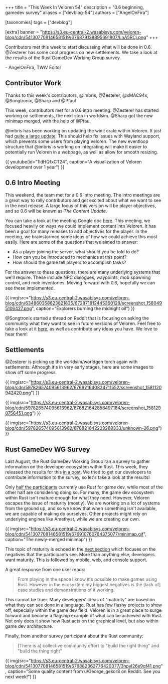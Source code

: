 +++
title = "This Week In Veloren 54"
description = "0.6 beginning, gamedev survey"
aliases = ["devblog-54"]
authors = ["AngelOnFira"]

[taxonomies]
tags = ["devblog"]

[extra]
banner = "https://s3.eu-central-2.wasabisys.com/veloren-blog/cdn/541307708146581519/676879138895691807/LnA5RCj.png"
+++

Contributors met this week to start discussing what will be done in 0.6. @Zesterer has some cool progress on new settlements. We take a look at the results of the Rust GameDev Working Group survey.

\- AngelOnFira, TWiV Editor

## Contributor Work

Thanks to this week's contributors, @imbris, @Zesterer, @xMAC94x, @Songtronix, @Sharp and @Pfau!

This week, contributors met for a 0.6 intro meeting. @Zesterer has started working on settlements, the next step in worldsim. @Sharp got the new minimap merged, with the help of @Pfau.

@imbris has been working on updating the winit crate within Veloren. It just had [quite a large update](https://users.rust-lang.org/t/winit-0-20-the-state-of-windowing-in-rust-and-a-request-for-help/29485). This should help fix issues with Wayland support, which prevents some users from playing Veloren. The new eventloop structure that @imbris is working on integrating will make it easier to potentially run Veloren in a webpage, as well as allow for smooth resizing.

{{ youtube(id="1ldHQfxCT24", caption="A visualization of Veloren development over 1 year") }}

## 0.6 Intro Meeting

This weekend, the team met for a 0.6 intro meeting. The intro meetings are a great way to rally contributors and get excited about what we want to see in the next release. A large focus of this version will be player objectives, and so 0.6 will be known as *The Content Update*.

You can take a look at the meeting Google doc [here](https://docs.google.com/document/d/1krjesMNjkyA665I9glliKiSR3NzytefAvqKbRqc_OQ4/edit?usp=sharing). This meeting, we focused heavily on ways we could implement content into Veloren. It has been a goal for many releases to add objectives for the player. In the meeting, we brainstormed some ideas of how we could achieve this most easily. Here are some of the questions that we aimed to answer:

- As a player joining the server, what should you be told to do?
- How can you be introduced to mechanics at this point?
- How should the game tell players to accomplish tasks?

For the answer to these questions, there are many underlying systems that we'll require. These include NPC dialogues, waypoints, mob spawning control, and mob inventories. Moving forward with 0.6, hopefully we can see these implemented.

{{ img(src="https://s3.eu-central-2.wasabisys.com/veloren-blog/cdn/634860358623821835/672871612445360128/screenshot_1580495106427.png", caption="Explorers burning the midnight oil") }}

@Songtronix started a thread on Reddit that is focusing on asking the community what they want to see in future versions of Veloren. Feel free to take a look at it [here](https://www.reddit.com/r/Veloren/comments/f0p6ov/what_should_veloren_06_and_beyond_be/), as well as contribute any ideas you have. We love to hear them!

## Settlements

@Zesterer is picking up the worldsim/worldgen torch again with settlements. Although it's in very early stages, here are some images to show off some progress.

{{ img(src="https://s3.eu-central-2.wasabisys.com/veloren-blog/cdn/597826574095613962/676821640834711552/screenshot_1581120942420.png") }}

{{ img(src="https://s3.eu-central-2.wasabisys.com/veloren-blog/cdn/597826574095613962/676821642856497184/screenshot_1581290756451.png") }}

{{ img(src="https://s3.eu-central-2.wasabisys.com/veloren-blog/cdn/597826574095613962/676821642223288333/unknown-26.png") }}

## Rust GameDev WG Survey

Last August, the Rust GameDev Working Group ran a survey to gather information on the developer ecosystem within Rust. This week, they released the results for this [in a post](https://rust-gamedev.github.io/posts/survey-01/). We tried to get our developers to contribute information to the survey, so let's take a look at the results!

Only [half the participants](https://rust-gamedev.github.io/posts/survey-01/#are-you-using-rust-for-gamedev) currently use Rust for game dev, while most of the other half are considering doing so. For many, the game dev ecosystem within Rust isn't mature enough for what they need. However, Veloren escapes the issue of maturity (mostly). We are working on a lot of systems from the ground up, and so we know that when something isn't available, we are capable of making do ourselves. Other projects might rely on underlying engines like Amethyst, while we are creating our own.

{{ img(src="https://s3.eu-central-2.wasabisys.com/veloren-blog/cdn/541307708146581519/676910760764375077/minimap.gif", caption="The newly-merged minimap") }}

This topic of maturity is echoed in the [next section](https://rust-gamedev.github.io/posts/survey-01/#what-about-rust-as-a-language-and-ecosystem-presents-the-biggest-negatives-for-you-as-a-game-developer-right-now) which focuses on the negatives that the participants see. More than anything else, developers want maturity. This is followed by mobile, web, and console support.

A great response from one user reads:

> From playing in the space I know it's possible to make games using Rust. However in the ecosystem my biggest negatives is the [lack of] case studies and demonstrations of it working.

This cannot be truer. Many developers' ideas of "maturity" are based on what they can see done in a language. Rust has few flashy projects to show off, especially within the game dev field. Veloren is in a great place to surge forward and become a flagship example of what can be achieved with Rust. Not only does it show how Rust acts on the graphical level, but also within game dev architecture.

Finally, from another survey participant about the Rust community:

> [There is a] collective community effort to "build the right thing" and "build the thing right"

{{ img(src="https://s3.eu-central-2.wasabisys.com/veloren-blog/cdn/541307708146581519/676882362776420377/3hpyl26e9qf41.png", caption="Some quality content from u/George_gekor8 on Reddit. See you next week!") }}
